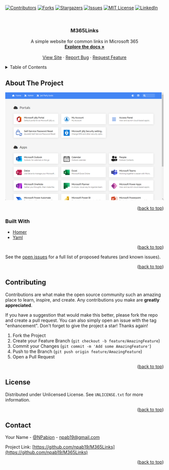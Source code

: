 <div id="top"></div>

[![Contributors][contributors-shield]][contributors-url]
[![Forks][forks-shield]][forks-url]
[![Stargazers][stars-shield]][stars-url]
[![Issues][issues-shield]][issues-url]
[![MIT License][license-shield]][license-url]
[![LinkedIn][linkedin-shield]][linkedin-url]


<!-- PROJECT LOGO -->
<br />
<div align="center">
<h3 align="center">M365Links</h3>

  <p align="center">
    A simple website for common links in Microsoft 365
    <br />
    <a href="https://github.com/npab19/M365Links"><strong>Explore the docs »</strong></a>
    <br />
    <br />
    <a href="https://m365links.com">View Site</a>
    ·
    <a href="https://github.com/npab19/M365Links/issues">Report Bug</a>
    ·
    <a href="https://github.com/npab19/M365Links/issues">Request Feature</a>
  </p>
</div>

<!-- TABLE OF CONTENTS -->
<details>
  <summary>Table of Contents</summary>
  <ol>
    <li>
      <a href="#about-the-project">About The Project</a>
      <ul>
        <li><a href="#built-with">Built With</a></li>
      </ul>
    </li>
    <li><a href="#roadmap">Roadmap</a></li>
    <li><a href="#contributing">Contributing</a></li>
    <li><a href="#license">License</a></li>
    <li><a href="#contact">Contact</a></li>
    <li><a href="#acknowledgments">Acknowledgments</a></li>
  </ol>
</details>

<!-- ABOUT THE PROJECT -->
## About The Project

[![Product Name Screen Shot][product-screenshot]](https://example.com)

<p align="right">(<a href="#top">back to top</a>)</p>

### Built With

* [Homer](https://github.com/bastienwirtz/homer)
* [Yaml](https://yaml.org/)

<p align="right">(<a href="#top">back to top</a>)</p>

See the [open issues](https://github.com/npab19/M365Links/issues) for a full list of proposed features (and known issues).

<p align="right">(<a href="#top">back to top</a>)</p>

<!-- CONTRIBUTING -->
## Contributing

Contributions are what make the open source community such an amazing place to learn, inspire, and create. Any contributions you make are **greatly appreciated**.

If you have a suggestion that would make this better, please fork the repo and create a pull request. You can also simply open an issue with the tag "enhancement".
Don't forget to give the project a star! Thanks again!

1. Fork the Project
2. Create your Feature Branch (`git checkout -b feature/AmazingFeature`)
3. Commit your Changes (`git commit -m 'Add some AmazingFeature'`)
4. Push to the Branch (`git push origin feature/AmazingFeature`)
5. Open a Pull Request

<p align="right">(<a href="#top">back to top</a>)</p>



<!-- LICENSE -->
## License

Distributed under Unlicensed License. See `UNLICENSE.txt` for more information.

<p align="right">(<a href="#top">back to top</a>)</p>



<!-- CONTACT -->
## Contact

Your Name - [@NPabion](https://twitter.com/NPabion) - npab19@gmail.com

Project Link: [https://github.com/npab19/M365Links](https://github.com/npab19/M365Links)

<p align="right">(<a href="#top">back to top</a>)</p>

<!-- MARKDOWN LINKS & IMAGES -->
<!-- https://www.markdownguide.org/basic-syntax/#reference-style-links -->
[contributors-shield]: https://img.shields.io/github/contributors/npab19/M365Links.svg?style=for-the-badge
[contributors-url]: https://github.com/npab19/M365Links/graphs/contributors
[forks-shield]: https://img.shields.io/github/forks/npab19/M365Links.svg?style=for-the-badge
[forks-url]: https://github.com/npab19/M365Links/network/members
[stars-shield]: https://img.shields.io/github/stars/npab19/M365Links.svg?style=for-the-badge
[stars-url]: https://github.com/npab19/M365Links/stargazers
[issues-shield]: https://img.shields.io/github/issues/npab19/M365Links.svg?style=for-the-badge
[issues-url]: https://github.com/npab19/M365Links/issues
[license-shield]: https://img.shields.io/github/license/npab19/M365Links.svg?style=for-the-badge
[license-url]: https://github.com/npab19/M365Links/blob/master/UNLICENSE.txt
[linkedin-shield]: https://img.shields.io/badge/-LinkedIn-black.svg?style=for-the-badge&logo=linkedin&colorB=555
[linkedin-url]: https://linkedin.com/in/npab19
[product-screenshot]: images/screenshot.png
